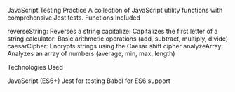 JavaScript Testing Practice
A collection of JavaScript utility functions with comprehensive Jest tests.
Functions Included

reverseString: Reverses a string
capitalize: Capitalizes the first letter of a string
calculator: Basic arithmetic operations (add, subtract, multiply, divide)
caesarCipher: Encrypts strings using the Caesar shift cipher
analyzeArray: Analyzes an array of numbers (average, min, max, length)

Technologies Used

JavaScript (ES6+)
Jest for testing
Babel for ES6 support